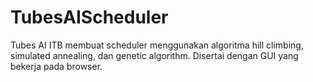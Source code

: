 # TubesAIScheduler

Tubes AI ITB membuat scheduler menggunakan algoritma hill climbing, simulated annealing, dan genetic algorithm. Disertai dengan GUI yang bekerja pada browser.
